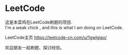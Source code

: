 # LeetCode

这是本菜鸡在LeetCode刷题的项目.  
I'm a weak chick , and this is what I am doing on LeetCode.

LeetCode主页 https://leetcode-cn.com/u/1gwlgiao/

欢迎朋友一起刷题、探讨经验。
